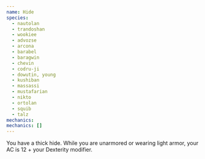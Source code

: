 ```yaml
---
name: Hide
species:
  - nautolan
  - trandoshan
  - wookiee
  - advozse
  - arcona
  - barabel
  - baragwin
  - chevin
  - codru-ji
  - dowutin, young
  - kushiban
  - massassi
  - mustafarian
  - nikto
  - ortolan
  - squib
  - talz
mechanics:
mechanics: []
---
```

You have a thick hide. While you are unarmored or wearing light armor, your AC is 12 + your Dexterity modifier.
